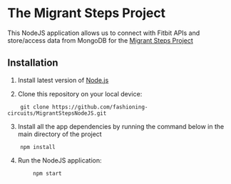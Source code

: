 # The Migrant Steps Project
This NodeJS application allows us to connect with Fitbit APIs and store/access data from MongoDB for the [Migrant Steps Project](https://fashioningcircuits.com/?p=4136)

## Installation
1. Install latest version of [Node.js](https://nodejs.org/en/download/)

2. Clone this repository on your local device:
```
	git clone https://github.com/fashioning-circuits/MigrantStepsNodeJS.git
```

3. Install all the app dependencies by running the command below in the main directory of the project
```
	npm install
```

4. Run the NodeJS application:
```
        npm start
```

